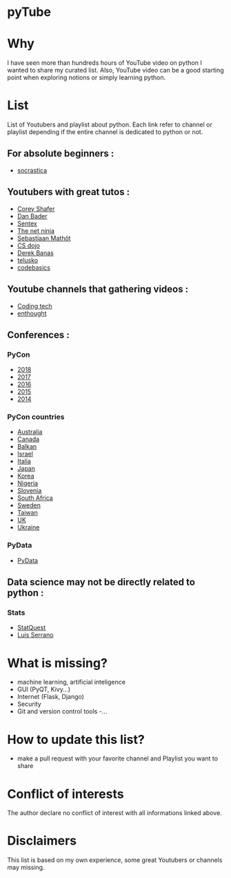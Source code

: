 # pyTube

# Why 

I have seen more than hundreds hours of YouTube video on python I wanted to share my curated list. Also, YouTube video can be a good starting point when exploring notions or simply learning python.

# List 

List of Youtubers and playlist about python. Each link refer to channel or playlist depending if the entire channel is dedicated to python or not.

## For absolute beginners :

- [socrastica](https://www.youtube.com/playlist?list=PLi01XoE8jYohWFPpC17Z-wWhPOSuh8Er-)

## Youtubers with great tutos :

- [Corey Shafer](https://www.youtube.com/user/schafer5) 
- [Dan Bader](https://www.youtube.com/channel/UCI0vQvr9aFn27yR6Ej6n5UA) 
- [Sentex](https://www.youtube.com/user/sentdex) 
- [The net ninja](https://www.youtube.com/playlist?list=PL4cUxeGkcC9idu6GZ8EU_5B6WpKTdYZbK)
- [Sebastiaan Mathôt](https://www.youtube.com/user/ceebassmusic)
- [CS dojo](https://www.youtube.com/playlist?list=PLBZBJbE_rGRWeh5mIBhD-hhDwSEDxogDg)
- [Derek Banas](https://www.youtube.com/playlist?list=PLGLfVvz_LVvTn3cK5e6LjhgGiSeVlIRwt) 
- [telusko](https://www.youtube.com/playlist?list=PLsyeobzWxl7poL9JTVyndKe62ieoN-MZ3) 
- [codebasics](https://www.youtube.com/channel/UCh9nVJoWXmFb7sLApWGcLPQ) 

## Youtube channels that gathering videos :

- [Coding tech](https://www.youtube.com/channel/UCtxCXg-UvSnTKPOzLH4wJaQ)
- [enthought](https://www.youtube.com/user/EnthoughtMedia) 

## Conferences :

### PyCon

- [2018](https://www.youtube.com/channel/UCsX05-2sVSH7Nx3zuk3NYuQ) 
 - [2017](https://www.youtube.com/channel/UCrJhliKNQ8g0qoE_zvL8eVg)
- [2016](https://www.youtube.com/channel/UCwTD5zJbsQGJN75MwbykYNw)
- [2015](https://www.youtube.com/channel/UCgxzjK6GuOHVKR_08TT4hJQ) 
- [2014](https://www.youtube.com/user/PyCon2014)

### PyCon countries

- [Australia](https://www.youtube.com/user/PyConAU) 
- [Canada](https://www.youtube.com/channel/UCclkPrurwUP_ajqi3vDTNDg)
- [Balkan](https://www.youtube.com/channel/UC4Zfal_sduHM2sIT5Mm9cJA) 
- [Israel](https://www.youtube.com/channel/UC-SbPEAZ4Ik2cowdR_Wyfag) 
- [Italia](https://www.youtube.com/user/pyconitalia) 
- [Japan](https://www.youtube.com/user/PyConJP) 
- [Korea](https://www.youtube.com/channel/UC26x6D5xpKx6io4ShfXa_Ow) 
- [Nigeria](https://www.youtube.com/channel/UCXq7L06VgQ04xFHFG_qFh5A) 
- [Slovenia](https://www.youtube.com/channel/UC8Tzn82aG4zdvtqlrfsLgSA)
- [South Africa](https://www.youtube.com/channel/UCu-El65PtQm46aSbXkzykYQ) 
- [Sweden](https://www.youtube.com/channel/UCH_2cuWzFMyCPvm75lJJ6wg) 
- [Taiwan](https://www.youtube.com/channel/UCHLnNgRnfGYDzPCCH8qGbQw) 
- [UK](https://www.youtube.com/channel/UChA9XP_feY1-1oSy2L7acog)
- [Ukraine](https://www.youtube.com/channel/UCJ2lwx-pNVF_EoWlHAmNNtQ)


### PyData

- [PyData](https://www.youtube.com/user/PyDataTV) 


## Data science may not be directly related to python :

### Stats

- [StatQuest](https://www.youtube.com/user/joshstarmer) 
- [Luis Serrano](https://www.youtube.com/channel/UCgBncpylJ1kiVaPyP-PZauQ) 

# What is missing? 

- machine learning, artificial inteligence
- GUI (PyQT, Kivy...) 
- Internet (Flask, Django) 
- Security 
- Git and version control tools
-... 

# How to update this list? 

- make a pull request with your favorite channel and Playlist you want to share 

# Conflict of interests

The author declare no conflict of interest with all informations linked above.

# Disclaimers

This list is based on my own experience, some great Youtubers or channels may missing. 
